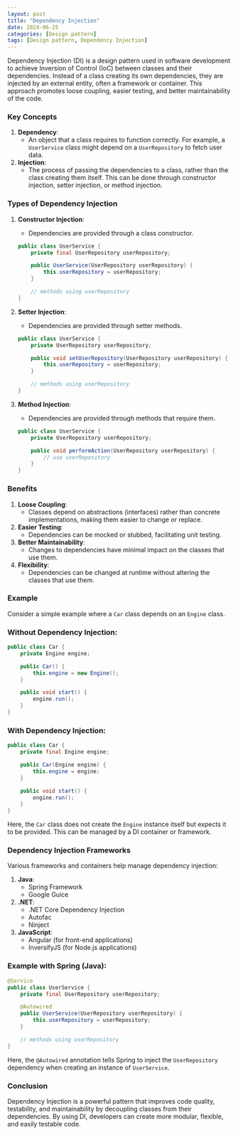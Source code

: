 ```yaml
---
layout: post
title: "Dependency Injection"
date: 2024-06-25
categories: [Design pattern]
tags: [Design pattern, Dependency Injection]
---
```


Dependency Injection (DI) is a design pattern used in software development to achieve Inversion of Control (IoC) between classes and their dependencies. Instead of a class creating its own dependencies, they are injected by an external entity, often a framework or container. This approach promotes loose coupling, easier testing, and better maintainability of the code.

### Key Concepts

1. **Dependency**:
    - An object that a class requires to function correctly. For example, a `UserService` class might depend on a `UserRepository` to fetch user data.
2. **Injection**:
    - The process of passing the dependencies to a class, rather than the class creating them itself. This can be done through constructor injection, setter injection, or method injection.

### Types of Dependency Injection

1. **Constructor Injection**:
    - Dependencies are provided through a class constructor.
    
    ```java
    public class UserService {
        private final UserRepository userRepository;
    
        public UserService(UserRepository userRepository) {
            this.userRepository = userRepository;
        }
    
        // methods using userRepository
    }
    
    ```
    
2. **Setter Injection**:
    - Dependencies are provided through setter methods.
    
    ```java
    public class UserService {
        private UserRepository userRepository;
    
        public void setUserRepository(UserRepository userRepository) {
            this.userRepository = userRepository;
        }
    
        // methods using userRepository
    }
    
    ```
    
3. **Method Injection**:
    - Dependencies are provided through methods that require them.
    
    ```java
    public class UserService {
        private UserRepository userRepository;
    
        public void performAction(UserRepository userRepository) {
            // use userRepository
        }
    }
    
    ```
    

### Benefits

1. **Loose Coupling**:
    - Classes depend on abstractions (interfaces) rather than concrete implementations, making them easier to change or replace.
2. **Easier Testing**:
    - Dependencies can be mocked or stubbed, facilitating unit testing.
3. **Better Maintainability**:
    - Changes to dependencies have minimal impact on the classes that use them.
4. **Flexibility**:
    - Dependencies can be changed at runtime without altering the classes that use them.

### Example

Consider a simple example where a `Car` class depends on an `Engine` class.

### Without Dependency Injection:

```java
public class Car {
    private Engine engine;

    public Car() {
        this.engine = new Engine();
    }

    public void start() {
        engine.run();
    }
}

```

### With Dependency Injection:

```java
public class Car {
    private final Engine engine;

    public Car(Engine engine) {
        this.engine = engine;
    }

    public void start() {
        engine.run();
    }
}

```

Here, the `Car` class does not create the `Engine` instance itself but expects it to be provided. This can be managed by a DI container or framework.

### Dependency Injection Frameworks

Various frameworks and containers help manage dependency injection:

1. **Java**:
    - Spring Framework
    - Google Guice
2. **.NET**:
    - .NET Core Dependency Injection
    - Autofac
    - Ninject
3. **JavaScript**:
    - Angular (for front-end applications)
    - InversifyJS (for Node.js applications)

### Example with Spring (Java):

```java
@Service
public class UserService {
    private final UserRepository userRepository;

    @Autowired
    public UserService(UserRepository userRepository) {
        this.userRepository = userRepository;
    }

    // methods using userRepository
}

```

Here, the `@Autowired` annotation tells Spring to inject the `UserRepository` dependency when creating an instance of `UserService`.

### Conclusion

Dependency Injection is a powerful pattern that improves code quality, testability, and maintainability by decoupling classes from their dependencies. By using DI, developers can create more modular, flexible, and easily testable code.